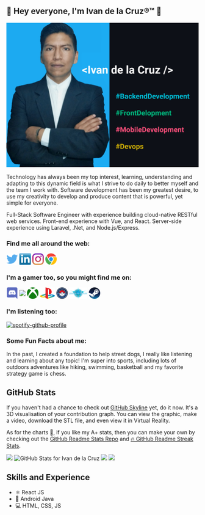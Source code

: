 ## 👋 Hey everyone, I'm Ivan de la Cruz®™ 👋
![Design and Development](https://github.com/Ivan-dela-cruz/ivan-dela-cruz/blob/main/images/profile2.png)


Technology has always been my top interest, learning, understanding and adapting to this dynamic field is what I strive to do daily to better myself and the team I work with. Software development has been my greatest desire, to use my creativity to develop and produce content that is powerful, yet simple for everyone.

Full-Stack Software Engineer with experience building cloud-native RESTful web services. Front-end experience with  Vue, and React. Server-side experience using Laravel, .Net, and Node.js/Express. 

### Find me all around the web:

<p align="left">
<a href="https://twitter.com/Ivandelacruz495" target="blank"><img align="center" src="https://github.com/ivan-dela-cruz/ivan-dela-cruz/blob/main/socials/twitter%20(2).png" alt="" height="30" /></a>
<a href="https://www.linkedin.com/in/ivandelacruz4049/" target="blank"><img align="center" src="https://github.com/ivan-dela-cruz/ivan-dela-cruz/blob/main/socials/transparent-Linkedin-logo-icon.png" alt="" height="30" /></a>
<a href="https://www.instagram.com/ivandelacruz495" target="blank"><img align="center" src="https://github.com/ivan-dela-cruz/ivan-dela-cruz/blob/main/socials/instagram.png" alt="" height="30" /></a>
<a href="http://ivandelacruz.info" target="blank"><img align="center" src="https://github.com/ivan-dela-cruz/ivan-dela-cruz/blob/main/socials/chrome.png" alt="" height="30" /></a>
<!-- <a href="http://twitch.tv/MishManners" target="blank"><img align="center" src="https://github.com/ivan-dela-cruz/ivan-dela-cruz/blob/main/socials/twitch.png" alt="" height="30" /></a> -->
<!-- <a href="http://youtube.com/c/MishManners" target="blank"><img align="center" src="https://github.com/ivan-dela-cruz/ivan-dela-cruz/blob/main/socials/youtube.png" alt="" height="30" /></a> -->
<!-- <a href="https://hackathongoddess.wordpress.com/" target="blank"><img align="center" src="https://github.com/ivan-dela-cruz/ivan-dela-cruz/blob/main/socials/chrome.png" alt="" height="30" /></a>
<a href="https://dev.to/mishmanners" target="blank"><img align="center" src="https://github.com/ivan-dela-cruz/ivan-dela-cruz/blob/main/socials/devto.png" alt="" height="30" /></a>
</p> -->

<!-- TODO add in the rest of the URLs here -->
### I'm a gamer too, so you might find me on:
<a href="https://discordapp.com/invite/f4NFzFt" target="blank"><img align="center" src="https://github.com/ivan-dela-cruz/ivan-dela-cruz/blob/main/gameicons/discord.png" height="30" /></a>
<a href=" " target="blank"><img align="center" src="https://github.com/ivan-dela-cruz/ivan-dela-cruz/blob/main/gameicons/ESO.png" height="30" /></a> 
<a href=" " target="blank"><img align="center" src="https://github.com/ivan-dela-cruz/ivan-dela-cruz/blob/main/gameicons/Xbox.png" height="30" /></a> 
<a href=" " target="blank"><img align="center" src="https://github.com/ivan-dela-cruz/ivan-dela-cruz/blob/main/gameicons/PS.png" height="30" /></a> 
<a href="" target="blank"><img align="center" src="https://github.com/ivan-dela-cruz/ivan-dela-cruz/blob/main/gameicons/PoGo.png" height="30" /></a> 
<a href="" target="blank"><img align="center" src="https://github.com/ivan-dela-cruz/ivan-dela-cruz/blob/main/gameicons/Shadowverse.png" height="30" /></a> 
<a href="" target="blank"><img align="center" src="https://github.com/ivan-dela-cruz/ivan-dela-cruz/blob/main/gameicons/Steam.png" height="30" /></a>


### I'm listening too:

[![spotify-github-profile](https://spotify-github-profile.vercel.app/api/view?uid=22a52oj3e5hnylnh2ua2e6loy&cover_image=true&theme=novatorem&bar_color=24b6f5&bar_color_cover=false)](https://github.com/kittinan/spotify-github-profile)

### Some Fun Facts about me:

In the past, I created a foundation to help street dogs, I really like listening and learning about any topic! I'm super into sports, including lots of outdoors adventures like hiking, swimming, basketball and my favorite strategy game is chess.

## GitHub Stats

If you haven't had a chance to check out [GitHub Skyline](https://skyline.github.com/) yet, do it now. It's a 3D visualisation of your contribution graph. You can view the graphic, make a video, download the STL file, and even view it in Virtual Reality.

As for the charts 🥧, if you like my A+ stats, then you can make your own by checking out the [GitHub Readme Stats Repo](https://github.com/anuraghazra/github-readme-stats) and [🔥 GitHub Readme Streak Stats](https://github-readme-streak-stats.herokuapp.com/demo/).

<img src="https://github.com/ivan-dela-cruz/ivan-dela-cruz/blob/main/images/skygit.gif" width="700">

<img src="https://github-readme-stats.vercel.app/api?username=ivan-dela-cruz&show_icons=true&include_all_commits=true&count_private=true&theme=react&layout=compact" alt="GitHub Stats for Ivan de la Cruz" width="700">

<img src="https://github-readme-streak-stats.herokuapp.com?user=ivan-dela-cruz&theme=react" width="700">

<img src="https://github-readme-stats.vercel.app/api/top-langs/?username=ivan-dela-cruz&layout=compact&theme=react" width="700">

## Skills and Experience
* ⚛ React JS
* 📱 Android Java
* 💻 HTML, CSS, JS

